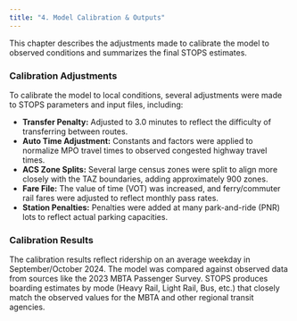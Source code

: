 ```yaml
---
title: "4. Model Calibration & Outputs"
---
```


This chapter describes the adjustments made to calibrate the model to observed conditions and summarizes the final STOPS estimates.

### Calibration Adjustments
To calibrate the model to local conditions, several adjustments were made to STOPS parameters and input files, including:
- **Transfer Penalty:** Adjusted to 3.0 minutes to reflect the difficulty of transferring between routes.
- **Auto Time Adjustment:** Constants and factors were applied to normalize MPO travel times to observed congested highway travel times.
- **ACS Zone Splits:** Several large census zones were split to align more closely with the TAZ boundaries, adding approximately 900 zones.
- **Fare File:** The value of time (VOT) was increased, and ferry/commuter rail fares were adjusted to reflect monthly pass rates.
- **Station Penalties:** Penalties were added at many park-and-ride (PNR) lots to reflect actual parking capacities.

### Calibration Results
The calibration results reflect ridership on an average weekday in September/October 2024. The model was compared against observed data from sources like the 2023 MBTA Passenger Survey. STOPS produces boarding estimates by mode (Heavy Rail, Light Rail, Bus, etc.) that closely match the observed values for the MBTA and other regional transit agencies.